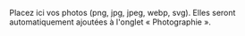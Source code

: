 Placez ici vos photos (png, jpg, jpeg, webp, svg). Elles seront automatiquement ajoutées à l'onglet « Photographie ».


